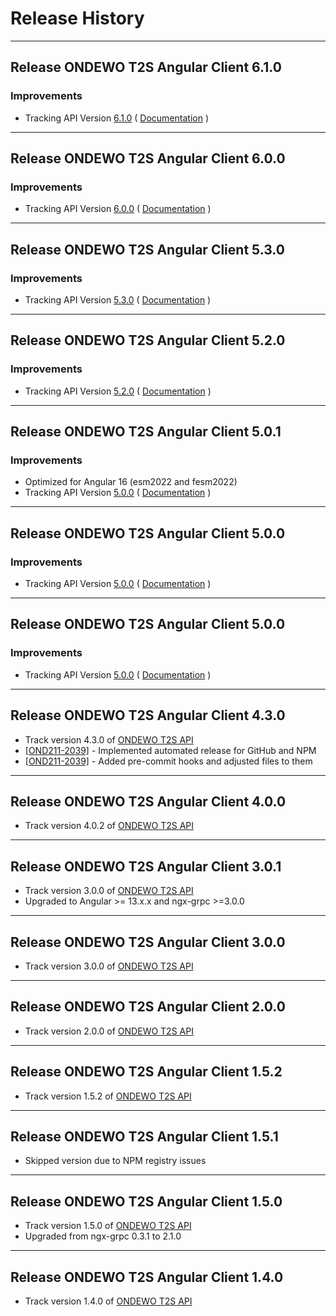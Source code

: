 # Release History

***************** 
## Release ONDEWO T2S Angular Client 6.1.0 
 
### Improvements 
 * Tracking API Version [6.1.0](https://github.com/ondewo/ondewo-t2s-api/releases/tag/6.1.0) ( [Documentation](https://ondewo.github.io/ondewo-t2s-api/) ) 


***************** 
## Release ONDEWO T2S Angular Client 6.0.0 
 
### Improvements 
 * Tracking API Version [6.0.0](https://github.com/ondewo/ondewo-t2s-api/releases/tag/6.0.0) ( [Documentation](https://ondewo.github.io/ondewo-t2s-api/) ) 


***************** 
## Release ONDEWO T2S Angular Client 5.3.0 
 
### Improvements 
 * Tracking API Version [5.3.0](https://github.com/ondewo/ondewo-t2s-api/releases/tag/5.3.0) ( [Documentation](https://ondewo.github.io/ondewo-t2s-api/) ) 


***************** 
## Release ONDEWO T2S Angular Client 5.2.0 
 
### Improvements 
 * Tracking API Version [5.2.0](https://github.com/ondewo/ondewo-t2s-api/releases/tag/5.2.0) ( [Documentation](https://ondewo.github.io/ondewo-t2s-api/) ) 


***************** 

## Release ONDEWO T2S Angular Client 5.0.1

### Improvements

* Optimized for Angular 16 (esm2022 and fesm2022)
* Tracking API
  Version [5.0.0](https://github.com/ondewo/ondewo-t2s-api/releases/tag/5.0.0) ( [Documentation](https://ondewo.github.io/ondewo-t2s-api/) )

***************** 

## Release ONDEWO T2S Angular Client 5.0.0

### Improvements

* Tracking API
  Version [5.0.0](https://github.com/ondewo/ondewo-t2s-api/releases/tag/5.0.0) ( [Documentation](https://ondewo.github.io/ondewo-t2s-api/) )

***************** 

## Release ONDEWO T2S Angular Client 5.0.0

### Improvements

* Tracking API
  Version [5.0.0](https://github.com/ondewo/ondewo-t2s-api/releases/tag/5.0.0) ( [Documentation](https://ondewo.github.io/ondewo-t2s-api/) )

*****************

## Release ONDEWO T2S Angular Client 4.3.0

* Track version 4.3.0 of [ONDEWO T2S API](https://github.com/ondewo/ondewo-t2s-api/releases/tag/4.3.0)
* [[OND211-2039]](https://ondewo.atlassian.net/browse/OND211-2039) - Implemented automated release for GitHub and NPM
* [[OND211-2039]](https://ondewo.atlassian.net/browse/OND211-2039) - Added pre-commit hooks and adjusted files to them

*****************

## Release ONDEWO T2S Angular Client 4.0.0

* Track version 4.0.2 of [ONDEWO T2S API](https://github.com/ondewo/ondewo-t2s-api/releases/tag/4.0.2)

*****************

## Release ONDEWO T2S Angular Client 3.0.1

* Track version 3.0.0 of [ONDEWO T2S API](https://github.com/ondewo/ondewo-t2s-api/releases/tag/3.0.0)
* Upgraded to Angular >= 13.x.x and ngx-grpc >=3.0.0

*****************

## Release ONDEWO T2S Angular Client 3.0.0

* Track version 3.0.0 of [ONDEWO T2S API](https://github.com/ondewo/ondewo-t2s-api/releases/tag/3.0.0)

*****************

## Release ONDEWO T2S Angular Client 2.0.0

* Track version 2.0.0 of [ONDEWO T2S API](https://github.com/ondewo/ondewo-t2s-api/releases/tag/2.0.0)

*****************

## Release ONDEWO T2S Angular Client 1.5.2

* Track version 1.5.2 of [ONDEWO T2S API](https://github.com/ondewo/ondewo-t2s-api/releases/tag/1.5.2)

*****************

## Release ONDEWO T2S Angular Client 1.5.1

* Skipped version due to NPM registry issues

*****************

## Release ONDEWO T2S Angular Client 1.5.0

* Track version 1.5.0 of [ONDEWO T2S API](https://github.com/ondewo/ondewo-t2s-api/releases/tag/1.5.0)
* Upgraded from ngx-grpc 0.3.1 to 2.1.0

*****************

## Release ONDEWO T2S Angular Client 1.4.0

* Track version 1.4.0 of [ONDEWO T2S API](https://github.com/ondewo/ondewo-t2s-api/releases/tag/1.4.0)
